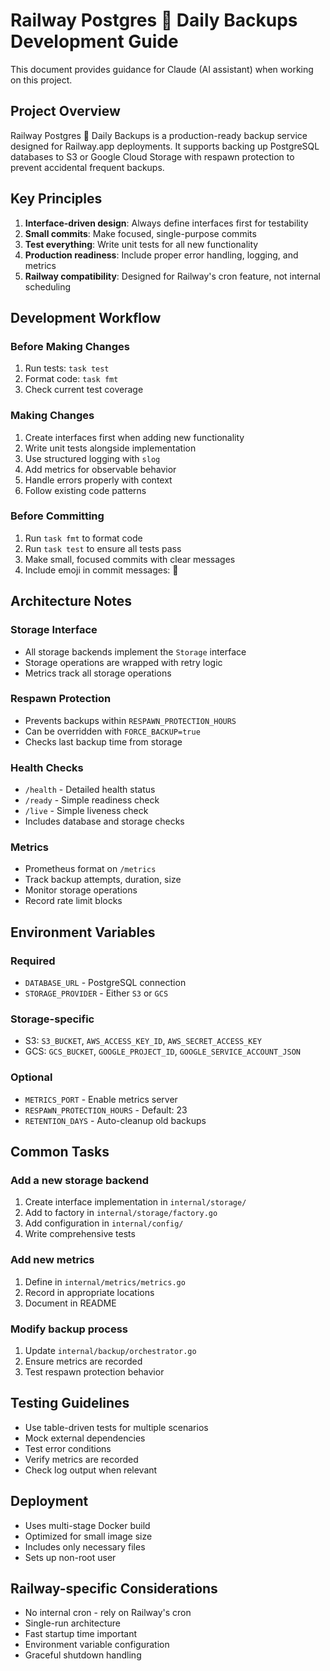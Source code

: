 # Railway Postgres 🥇 Daily Backups Development Guide

This document provides guidance for Claude (AI assistant) when working on this project.

## Project Overview

Railway Postgres 🥇 Daily Backups is a production-ready backup service designed for Railway.app deployments. It supports backing up PostgreSQL databases to S3 or Google Cloud Storage with respawn protection to prevent accidental frequent backups.

## Key Principles

1. **Interface-driven design**: Always define interfaces first for testability
2. **Small commits**: Make focused, single-purpose commits
3. **Test everything**: Write unit tests for all new functionality
4. **Production readiness**: Include proper error handling, logging, and metrics
5. **Railway compatibility**: Designed for Railway's cron feature, not internal scheduling

## Development Workflow

### Before Making Changes

1. Run tests: `task test`
2. Format code: `task fmt`
3. Check current test coverage

### Making Changes

1. Create interfaces first when adding new functionality
2. Write unit tests alongside implementation
3. Use structured logging with `slog`
4. Add metrics for observable behavior
5. Handle errors properly with context
6. Follow existing code patterns

### Before Committing

1. Run `task fmt` to format code
2. Run `task test` to ensure all tests pass
3. Make small, focused commits with clear messages
4. Include emoji in commit messages: 🤖

## Architecture Notes

### Storage Interface
- All storage backends implement the `Storage` interface
- Storage operations are wrapped with retry logic
- Metrics track all storage operations

### Respawn Protection
- Prevents backups within `RESPAWN_PROTECTION_HOURS`
- Can be overridden with `FORCE_BACKUP=true`
- Checks last backup time from storage

### Health Checks
- `/health` - Detailed health status
- `/ready` - Simple readiness check
- `/live` - Simple liveness check
- Includes database and storage checks

### Metrics
- Prometheus format on `/metrics`
- Track backup attempts, duration, size
- Monitor storage operations
- Record rate limit blocks

## Environment Variables

### Required
- `DATABASE_URL` - PostgreSQL connection
- `STORAGE_PROVIDER` - Either `S3` or `GCS`

### Storage-specific
- S3: `S3_BUCKET`, `AWS_ACCESS_KEY_ID`, `AWS_SECRET_ACCESS_KEY`
- GCS: `GCS_BUCKET`, `GOOGLE_PROJECT_ID`, `GOOGLE_SERVICE_ACCOUNT_JSON`

### Optional
- `METRICS_PORT` - Enable metrics server
- `RESPAWN_PROTECTION_HOURS` - Default: 23
- `RETENTION_DAYS` - Auto-cleanup old backups

## Common Tasks

### Add a new storage backend
1. Create interface implementation in `internal/storage/`
2. Add to factory in `internal/storage/factory.go`
3. Add configuration in `internal/config/`
4. Write comprehensive tests

### Add new metrics
1. Define in `internal/metrics/metrics.go`
2. Record in appropriate locations
3. Document in README

### Modify backup process
1. Update `internal/backup/orchestrator.go`
2. Ensure metrics are recorded
3. Test respawn protection behavior

## Testing Guidelines

- Use table-driven tests for multiple scenarios
- Mock external dependencies
- Test error conditions
- Verify metrics are recorded
- Check log output when relevant

## Deployment

- Uses multi-stage Docker build
- Optimized for small image size
- Includes only necessary files
- Sets up non-root user

## Railway-specific Considerations

- No internal cron - rely on Railway's cron
- Single-run architecture
- Fast startup time important
- Environment variable configuration
- Graceful shutdown handling